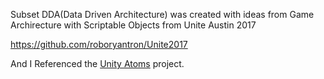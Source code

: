 Subset DDA(Data Driven Architecture) was created with ideas from Game Archirecture with Scriptable Objects from Unite Austin 2017

https://github.com/roboryantron/Unite2017

And I Referenced the [Unity Atoms](https://github.com/unity-atoms/unity-atoms) project.
